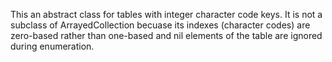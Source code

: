 This an abstract class for tables with integer character code keys. It is not a subclass of ArrayedCollection becuase its indexes (character codes) are zero-based rather than one-based and nil elements of the table are ignored during enumeration.